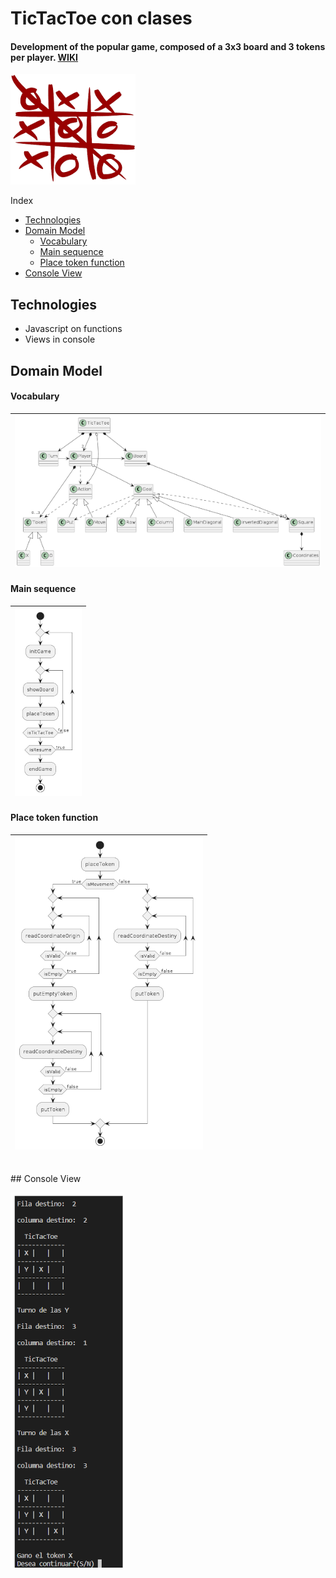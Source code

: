 # TicTacToe con clases

#### Development of the popular game, composed of a 3x3 board and 3 tokens per player. [WIKI](https://en.wikipedia.org/wiki/Tic-tac-toe)

![TicTacToe Board](./doc/img/board.png)

Index

- [Technologies](#technologies)
- [Domain Model](#domain-model)
    - [Vocabulary](#vocabulary)
    - [Main sequence](#main-sequence)
    - [Place token function](#place-token-function)
- [Console View](#console-view)

## Technologies

-  Javascript on functions
-  Views in console

## Domain Model

#### Vocabulary

| ![Vocabulary](./doc/img/domain_model.png) |
| ----------------------------------------- |

#### Main sequence

| ![Main sequence](./doc/img/mainSequence.png) |
| -------------------------------------------- |

#### Place token function

| ![Use cases](./doc/img/placeTokenSequence.png) |
| ---------------------------------------------- |

<br>
## Console View

![Use cases](./doc/img/titactoewwinner.png)
